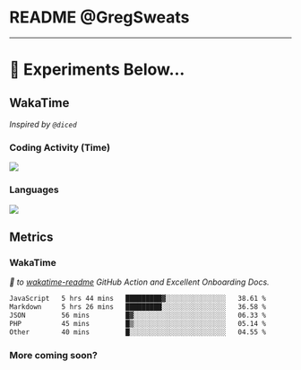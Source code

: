 # README @GregSweats




---
# 🧪 Experiments Below...

## WakaTime

_Inspired by `@diced`_

### Coding Activity (Time)

<a href="https://wakatime.com/@GregSweats" target="_blank"><img src="https://wakatime.com/share/@GregSweats/3e9a92c7-c185-4f55-803f-68a9b7718dc3.png" /></a>

### Languages

<a href="https://wakatime.com/@GregSweats" target="_blank"><img src="https://wakatime.com/share/@GregSweats/18488bb6-6c63-4c8f-bdee-3b8c141f2ad4.png" /></a>

## Metrics

### WakaTime

_🙏 to [wakatime-readme]() GitHub Action and Excellent Onboarding Docs._

<!--START_SECTION:waka-->

```txt
JavaScript   5 hrs 44 mins   █████████▓░░░░░░░░░░░░░░░   38.61 %
Markdown     5 hrs 26 mins   █████████░░░░░░░░░░░░░░░░   36.58 %
JSON         56 mins         █▓░░░░░░░░░░░░░░░░░░░░░░░   06.33 %
PHP          45 mins         █▒░░░░░░░░░░░░░░░░░░░░░░░   05.14 %
Other        40 mins         █░░░░░░░░░░░░░░░░░░░░░░░░   04.55 %
```

<!--END_SECTION:waka-->

### More coming soon?